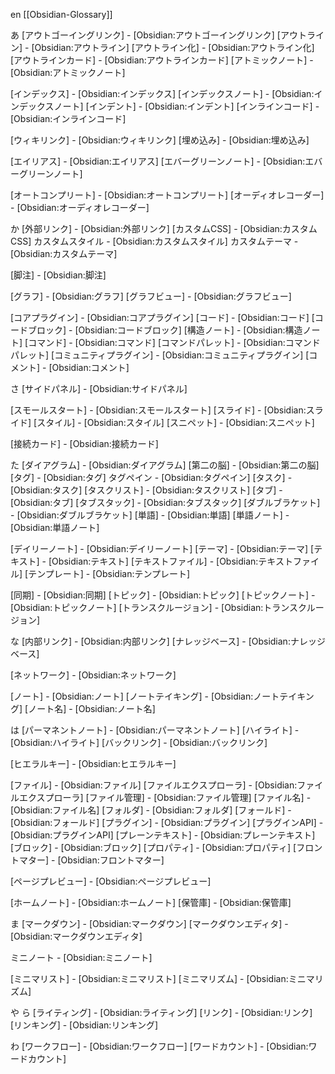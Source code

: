 en [[Obsidian-Glossary]]

あ
[アウトゴーイングリンク] - [Obsidian:アウトゴーイングリンク]
[アウトライン] - [Obsidian:アウトライン] 
[アウトライン化] - [Obsidian:アウトライン化]
[アウトラインカード] - [Obsidian:アウトラインカード]
[アトミックノート] - [Obsidian:アトミックノート]

[インデックス] - [Obsidian:インデックス]
[インデックスノート] - [Obsidian:インデックスノート]
[インデント] - [Obsidian:インデント]
[インラインコード] - [Obsidian:インラインコード]

[ウィキリンク] - [Obsidian:ウィキリンク]
[埋め込み] - [Obsidian:埋め込み]

[エイリアス] - [Obsidian:エイリアス]
[エバーグリーンノート] - [Obsidian:エバーグリーンノート]

[オートコンプリート] - [Obsidian:オートコンプリート]
[オーディオレコーダー] - [Obsidian:オーディオレコーダー]

か
[外部リンク] - [Obsidian:外部リンク]
[カスタムCSS] - [Obsidian:カスタムCSS]
カスタムスタイル - [Obsidian:カスタムスタイル]
カスタムテーマ - [Obsidian:カスタムテーマ]

[脚注] - [Obsidian:脚注]

[グラフ] - [Obsidian:グラフ]
[グラフビュー] - [Obsidian:グラフビュー]

[コアプラグイン] - [Obsidian:コアプラグイン]
[コード] - [Obsidian:コード]
[コードブロック] - [Obsidian:コードブロック]
[構造ノート] - [Obsidian:構造ノート]
[コマンド] - [Obsidian:コマンド]
[コマンドパレット] - [Obsidian:コマンドパレット]
[コミュニティプラグイン] - [Obsidian:コミュニティプラグイン]
[コメント] - [Obsidian:コメント]

さ
 [サイドパネル] - [Obsidian:サイドパネル]

 [スモールスタート] - [Obsidian:スモールスタート]
 [スライド] - [Obsidian:スライド]
 [スタイル] - [Obsidian:スタイル]
 [スニペット] - [Obsidian:スニペット]

 [接続カード] - [Obsidian:接続カード]

た
[ダイアグラム] - [Obsidian:ダイアグラム]
[第二の脳] - [Obsidian:第二の脳]
[タグ] - [Obsidian:タグ]
タグペイン - [Obsidian:タグペイン]
[タスク] - [Obsidian:タスク]
[タスクリスト] - [Obsidian:タスクリスト]
[タブ] - [Obsidian:タブ]
[タブスタック] - [Obsidian:タブスタック]
[ダブルブラケット] - [Obsidian:ダブルブラケット]
[単語] - [Obsidian:単語]
[単語ノート] - [Obsidian:単語ノート]

[デイリーノート] - [Obsidian:デイリーノート]
[テーマ] - [Obsidian:テーマ]
[テキスト] - [Obsidian:テキスト]
[テキストファイル] - [Obsidian:テキストファイル]
[テンプレート] - [Obsidian:テンプレート]

[同期] - [Obsidian:同期]
[トピック] - [Obsidian:トピック]
[トピックノート] - [Obsidian:トピックノート]
[トランスクルージョン] - [Obsidian:トランスクルージョン]

な
 [内部リンク] - [Obsidian:内部リンク]
 [ナレッジベース] - [Obsidian:ナレッジベース]

 [ネットワーク] - [Obsidian:ネットワーク]

 [ノート] - [Obsidian:ノート]
 [ノートテイキング] - [Obsidian:ノートテイキング]
 [ノート名] - [Obsidian:ノート名]

は
[パーマネントノート] - [Obsidian:パーマネントノート]
[ハイライト] - [Obsidian:ハイライト]
[バックリンク] - [Obsidian:バックリンク]

[ヒエラルキー] - [Obsidian:ヒエラルキー]

[ファイル] - [Obsidian:ファイル]
[ファイルエクスプローラ] - [Obsidian:ファイルエクスプローラ]
[ファイル管理] - [Obsidian:ファイル管理]
[ファイル名] - [Obsidian:ファイル名]
[フォルダ] - [Obsidian:フォルダ]
[フォールド] - [Obsidian:フォールド]
[プラグイン] - [Obsidian:プラグイン]
[プラグインAPI] - [Obsidian:プラグインAPI]
[プレーンテキスト] - [Obsidian:プレーンテキスト]
[ブロック] - [Obsidian:ブロック]
[プロパティ] - [Obsidian:プロパティ]
[フロントマター] - [Obsidian:フロントマター]

[ページプレビュー] - [Obsidian:ページプレビュー]

[ホームノート] - [Obsidian:ホームノート]
[保管庫] - [Obsidian:保管庫]

ま
[マークダウン] - [Obsidian:マークダウン]
[マークダウンエディタ] - [Obsidian:マークダウンエディタ]

ミニノート - [Obsidian:ミニノート]

[ミニマリスト] - [Obsidian:ミニマリスト]
[ミニマリズム] - [Obsidian:ミニマリズム]

や
ら
[ライティング] - [Obsidian:ライティング]
[リンク] - [Obsidian:リンク]
[リンキング] - [Obsidian:リンキング]

わ
[ワークフロー] - [Obsidian:ワークフロー]
[ワードカウント] - [Obsidian:ワードカウント]
